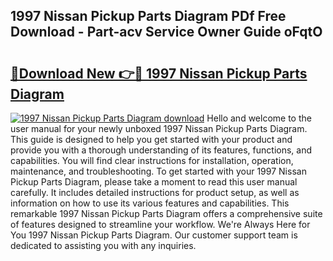## 1997 Nissan Pickup Parts Diagram PDf Free Download - Part-acv Service Owner Guide oFqtO

# <h2><a href="http://dft6m2.blite.top/?on=1997+Nissan+Pickup+Parts+Diagram">🔗Download New 👉🔴 1997 Nissan Pickup Parts Diagram</a></h2>

[![1997 Nissan Pickup Parts Diagram download](https://i.imgur.com/lujVjoI.png)](http://dft6m2.blite.top/?on=1997+Nissan+Pickup+Parts+Diagram)
Hello and welcome to the user manual for your newly unboxed 1997 Nissan Pickup Parts Diagram. This guide is designed to help you get started with your product and provide you with a thorough understanding of its features, functions, and capabilities. You will find clear instructions for installation, operation, maintenance, and troubleshooting. To get started with your 1997 Nissan Pickup Parts Diagram, please take a moment to read this user manual carefully. It includes detailed instructions for product setup, as well as information on how to use its various features and capabilities. This remarkable 1997 Nissan Pickup Parts Diagram offers a comprehensive suite of features designed to streamline your workflow. We're Always Here for You 1997 Nissan Pickup Parts Diagram. Our customer support team is dedicated to assisting you with any inquiries.
